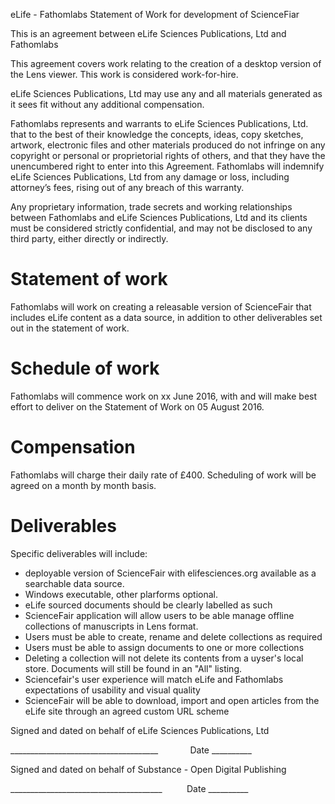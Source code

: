 
eLife - Fathomlabs Statement of Work for development of ScienceFiar

This is an agreement between eLife Sciences Publications, Ltd and Fathomlabs

This agreement covers work relating to the creation of a desktop version of the Lens viewer. This work is considered work-for-hire. 

eLife Sciences Publications, Ltd may use any and all materials generated as it sees fit without any additional compensation.

Fathomlabs represents and warrants to eLife Sciences Publications, Ltd. that to the best of their knowledge the concepts, ideas, copy sketches, artwork, electronic files and other materials produced do not infringe on any copyright or personal or proprietorial rights of others, and that they have the unencumbered right to enter into this Agreement. Fathomlabs will indemnify eLife Sciences Publications, Ltd from any damage or loss, including attorney’s fees, rising out of any breach of this warranty.

Any proprietary information, trade secrets and working relationships between Fathomlabs and eLife Sciences Publications, Ltd and its clients must be considered strictly confidential, and may not be disclosed to any third party, either directly or indirectly.

# Statement of work

Fathomlabs will work on creating a releasable version of ScienceFair that includes eLife content as a data source, in addition to other deliverables set out in the statement of work.


# Schedule of work

Fathomlabs will commence work on xx June 2016, with and will make best effort to deliver on the Statement of Work on 05 August 2016.


# Compensation 

Fathomlabs will charge their daily rate of £400. Scheduling of work will be agreed on a month by month basis. 


# Deliverables 

Specific deliverables will include:

- deployable version of ScienceFair with elifesciences.org available as a searchable data source.
-   Windows executable, other plarforms optional.
- eLife sourced documents should be clearly labelled as such
- ScienceFair application will allow users to be able manage offline collections of manuscripts in Lens format.
-   Users must be able to create, rename and delete collections as required
-   Users must be able to assign documents to one or more collections
-   Deleting a collection will not delete its contents from a uyser's local store. Documents will still be found in an "All" listing.
- Sciencefair's user experience will match eLife and Fathomlabs expectations of usability and visual quality 
- ScienceFair will be able to download, import and open articles from the eLife site through an agreed custom URL scheme


Signed and dated on behalf of eLife Sciences Publications, Ltd


_____________________________________             Date __________



Signed and dated on behalf of Substance - Open Digital Publishing


______________________________________          Date __________
